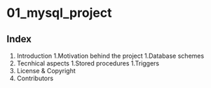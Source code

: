 # 01_mysql_project

## Index

1. Introduction
	1.Motivation behind the project
	1.Database schemes
1. Tecnhical aspects
	1.Stored procedures
	1.Triggers
1. License & Copyright
1. Contributors
